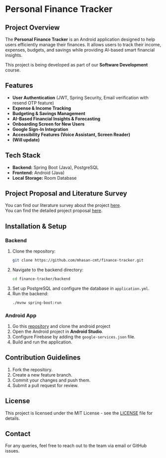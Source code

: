 # Personal Finance Tracker

## Project Overview
The **Personal Finance Tracker** is an Android application designed to help users efficiently manage their finances. It allows users to track their income, expenses, budgets, and savings while providing AI-based smart financial insights.

This project is being developed as part of our **Software Development** course.

## Features
- **User Authentication** (JWT, Spring Security, Email verification with resend OTP feature)
- **Expense & Income Tracking**
- **Budgeting & Savings Management**
- **AI-Based Financial Insights & Forecasting**
- **Onboarding Screen for New Users**
- **Google Sign-In Integration**
- **Accessibility Features (Voice Assistant, Screen Reader)**
- **(Will update)**

## Tech Stack
- **Backend:** Spring Boot (Java), PostgreSQL
- **Frontend:** Android (Java)
- **Local Storage:** Room Database

## Project Proposal and Literature Survey
You can find our literature survey about the project [here](https://drive.google.com/file/d/1XR4gw4n2Ps2t83rJIoZgNWK5rT9JN_Bm/view?usp=sharing).<br>
You can find the detailed project proposal [here](https://drive.google.com/file/d/1y0h2Wgg-xgp4-WI7U7ZmWDAlf307NRYc/view?usp=sharing).


## Installation & Setup
### Backend
1. Clone the repository:
   ```bash
   git clone https://github.com/mhasan-cmt/finance-tracker.git
   ```
2. Navigate to the backend directory:
   ```bash
   cd finance-tracker/backend
   ```
3. Set up PostgreSQL and configure the database in `application.yml`.
4. Run the backend:
   ```bash
   ./mvnw spring-boot:run
   ```

### Android App
1. Go this [repository](https://github.com/mhasan-cmt/fitrack-mobile-app) and clone the android project
2. Open the Android project in **Android Studio**.
3. Configure Firebase by adding the `google-services.json` file.
4. Build and run the application.

## Contribution Guidelines
1. Fork the repository.
2. Create a new feature branch.
3. Commit your changes and push them.
4. Submit a pull request for review.

## License
This project is licensed under the MIT License - see the [LICENSE](LICENSE) file for details.

## Contact
For any queries, feel free to reach out to the team via email or GitHub issues.

